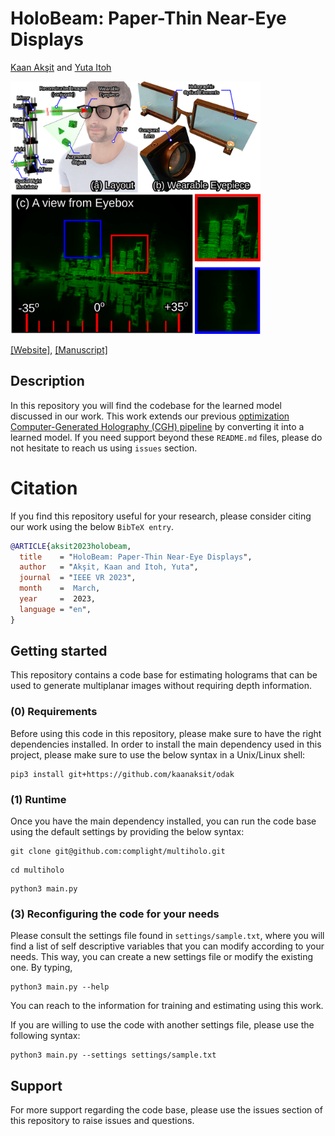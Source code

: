 # HoloBeam: Paper-Thin Near-Eye Displays
[Kaan Akşit](https://kaanaksit.com)
and [Yuta Itoh](https://www.ar.c.titech.ac.jp/people/yuta-itoh)

<img src='./media/teaser.png' width=400>


[\[Website\]](https://complightlab.com/publications/holobeam), [\[Manuscript\]](https://arxiv.org/abs/2212.05057) 


## Description
In this repository you will find the codebase for the learned model discussed in our work.
This work extends our previous [optimization Computer-Generated Holography (CGH) pipeline](https://github.com/complight/realistic_defocus) by converting it into a learned model.
If you need support beyond these `README.md` files, please do not hesitate to reach us using `issues` section.


# Citation
If you find this repository useful for your research, please consider citing our work using the below `BibTeX entry`.
```bibtex
@ARTICLE{aksit2023holobeam,
  title    = "HoloBeam: Paper-Thin Near-Eye Displays",
  author   = "Akşit, Kaan and Itoh, Yuta",
  journal  = "IEEE VR 2023",
  month    =  March,
  year     =  2023,
  language = "en",
}
```

## Getting started
This repository contains a code base for estimating holograms that can be used to generate multiplanar images without requiring depth information.


### (0) Requirements
Before using this code in this repository, please make sure to have the right dependencies installed.
In order to install the main dependency used in this project, please make sure to use the below syntax in a Unix/Linux shell:


```shell
pip3 install git+https://github.com/kaanaksit/odak
```


### (1) Runtime
Once you have the main dependency installed, you can run the code base using the default settings by providing the below syntax:

```shell
git clone git@github.com:complight/multiholo.git
```
```shell
cd multiholo
```
```shell
python3 main.py
```


### (3) Reconfiguring the code for your needs
Please consult the settings file found in `settings/sample.txt`, where you will find a list of self descriptive variables that you can modify according to your needs.
This way, you can create a new settings file or modify the existing one.
By typing,
```shell
python3 main.py --help
```
You can reach to the information for training and estimating using this work.


If you are willing to use the code with another settings file, please use the following syntax:
```shell
python3 main.py --settings settings/sample.txt
```


## Support
For more support regarding the code base, please use the issues section of this repository to raise issues and questions.

